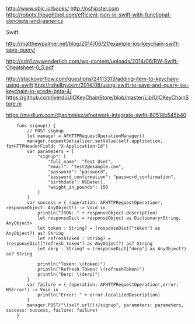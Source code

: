 http://www.objc.io/books/
http://nshipster.com
http://robots.thoughtbot.com/efficient-json-in-swift-with-functional-concepts-and-generics








Swift:

http://matthewpalmer.net/blog/2014/06/21/example-ios-keychain-swift-save-query/

http://cdn1.raywenderlich.com/wp-content/uploads/2014/06/RW-Swift-Cheatsheet-0_5.pdf

http://stackoverflow.com/questions/24113313/adding-item-to-keychain-using-swift
http://rshelby.com/2014/08/using-swift-to-save-and-query-ios-keychain-in-xcode-beta-4/
https://github.com/jverdi/UICKeyChainStore/blob/master/Lib/UICKeyChainStore.m

https://medium.com/@aommiez/afnetwork-integrate-swfit-80514b545b40

```
    func signup() {
        // POST signup
        let manager = AFHTTPRequestOperationManager()
        manager.requestSerializer.setValue(self.application, forHTTPHeaderField: "X-Application-Id")
        var parameters = [
            "signup": [
                "full_name": "Test User",
                "email": "test2@example.com",
                "password": "password",
                "password_confirmation": "password_confirmation",
                "birthdate": NSDate(),
                "weight_in_pounds": 150
            ]
        ]
        var success = { (operation: AFHTTPRequestOperation!, responseObject: AnyObject!) -> Void in
            println("JSON: " + responseObject.description)
            let responseDict = responseObject as Dictionary<String, AnyObject>
            let token : String? = (responseDict["token"] as AnyObject?) as? String
            let refreshToken : String? = (responseDict["refresh_token"] as AnyObject?) as? String
            let derp : String? = (responseDict["derp"] as AnyObject?) as? String

            println("Token: \(token)")
            println("Refresh Token: \(refreshToken)")
            println("Derp: \(derp)")
        }
        var failure = { (operation: AFHTTPRequestOperation!,error: NSError!) -> Void in
            println("Error: " + error.localizedDescription)
        }
        manager.POST("\(self.url())/signup", parameters: parameters, success: success, failure: failure)
    }
```